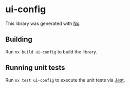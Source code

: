 # ui-config

This library was generated with [Nx](https://nx.dev).

## Building

Run `nx build ui-config` to build the library.

## Running unit tests

Run `nx test ui-config` to execute the unit tests via [Jest](https://jestjs.io).
